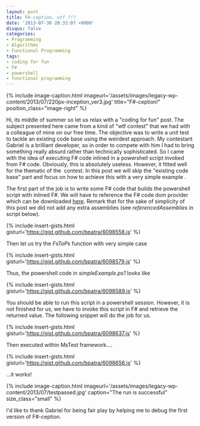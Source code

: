 ```yaml
---
layout: post
title: F#-ception, wtf ?!?
date: '2013-07-30 20:33:07 +0000'
disqus: false
categories:
- Programming
- Algorithms
- Functional Programming
tags:
- coding for fun
- F#
- powershell
- functional programming
---
```


{% include image-caption.html imageurl='/assets/images/legacy-wp-content/2013/07/220px-inception_ver3.jpg' title="F#-ception!" position_class="image-right" %}

Hi, its middle of summer so let us relax with a "coding for fun" post. The subject presented here came from a kind of "wtf contest" that we had with a colleague of mine on our free time. The objective was to write&nbsp;a unit test to tackle an existing code base using the weirdest approach. My contestant Gabriel is a brilliant developer, so in order to compete with him I had to bring something really absurd rather than technically sophisticated. So I came with the idea of executing F# code inlined in a powershell script invoked from F# code. Obviously, this is absolutely useless. However, it fitted well for the thematic of the &nbsp;contest. In this post we&nbsp;will skip the "existing code base" part&nbsp;and focus on how to achieve this with a very simple example .

The first part of the job is to write some F# code that builds the powershell script with inlined F#. We will have to reference the F# code dom provider which can be downloaded&nbsp;<a title="here" href="http://fsharppowerpack.codeplex.com/">here</a>. Remark that for the sake of simplicity of this post we did not add any extra assemblies (see&nbsp;<em>referencedAssemblies</em> in script below).

{% include insert-gists.html gisturl='https://gist.github.com/bpatra/6098558.js' %}

Then let us try the&nbsp;<em>FsToPs</em> function with very simple case

{% include insert-gists.html gisturl='https://gist.github.com/bpatra/6098579.js' %}

Thus, the powershell code in <em>simpleExample.ps1</em> looks like

{% include insert-gists.html gisturl='https://gist.github.com/bpatra/6098589.js' %}

You should be able to run this script in a powershell session. However, it is not finished for us, we have to invoke this script in F# and retrieve the returned value. The following snippet will do the job for us.

{% include insert-gists.html gisturl='https://gist.github.com/bpatra/6098637.js' %}

Then executed within MsTest framework....

{% include insert-gists.html gisturl='https://gist.github.com/bpatra/6098656.js' %}

...it works!


{% include image-caption.html imageurl='/assets/images/legacy-wp-content/2013/07/testpassed.jpg' caption="The run is successful" size_class="small" %}

I'd like to thank Gabriel for being fair play by helping me to debug the first version of F#-ception.